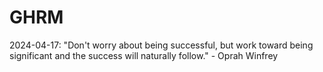 # GHRM

2024-04-17: "Don't worry about being successful, but work toward being significant and the success will naturally follow." - Oprah Winfrey